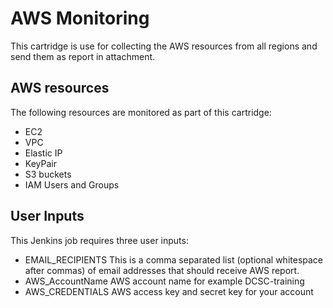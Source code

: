 # AWS Monitoring
This cartridge is use for collecting the AWS resources from all regions and send them as report in attachment.

## AWS resources
The following resources are monitored as part of this cartridge:

 * EC2
 * VPC
 * Elastic IP
 * KeyPair
 * S3 buckets
 * IAM Users and Groups

## User Inputs
This Jenkins job requires three user inputs:

* EMAIL_RECIPIENTS
  This is a comma separated list (optional whitespace after commas) of email addresses that should receive AWS report.
* AWS_AccountName
  AWS account name for example DCSC-training
* AWS_CREDENTIALS
  AWS access key and secret key for your account
